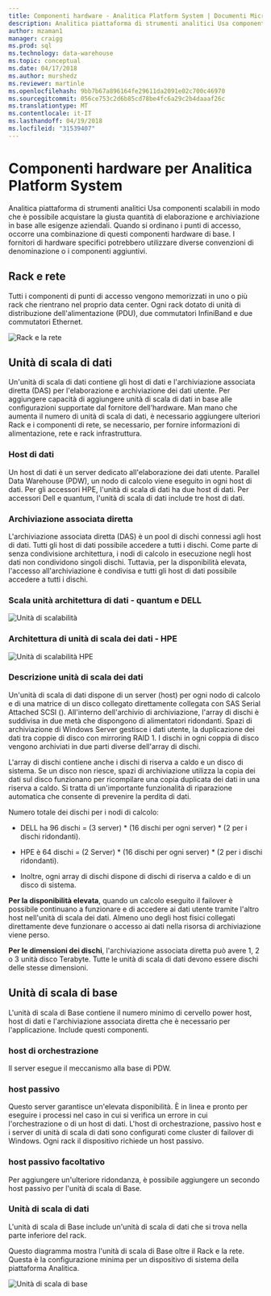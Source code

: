 ```yaml
---
title: Componenti hardware - Analitica Platform System | Documenti Microsoft
description: Analitica piattaforma di strumenti analitici Usa componenti scalabili in modo che è possibile acquistare la giusta quantità di elaborazione e archiviazione in base alle esigenze aziendali. Quando si ordinano i punti di accesso, occorre una combinazione di questi componenti hardware di base.
author: mzaman1
manager: craigg
ms.prod: sql
ms.technology: data-warehouse
ms.topic: conceptual
ms.date: 04/17/2018
ms.author: murshedz
ms.reviewer: martinle
ms.openlocfilehash: 9bb7b67a896164fe29611da2091e02c700c46970
ms.sourcegitcommit: 056ce753c2d6b85cd78be4fc6a29c2b4daaaf26c
ms.translationtype: MT
ms.contentlocale: it-IT
ms.lasthandoff: 04/19/2018
ms.locfileid: "31539407"
---
```

# <a name="hardware-components-for-analytics-platform-system"></a>Componenti hardware per Analitica Platform System

Analitica piattaforma di strumenti analitici Usa componenti scalabili in modo che è possibile acquistare la giusta quantità di elaborazione e archiviazione in base alle esigenze aziendali. Quando si ordinano i punti di accesso, occorre una combinazione di questi componenti hardware di base. I fornitori di hardware specifici potrebbero utilizzare diverse convenzioni di denominazione o i componenti aggiuntivi.  
 
  
## <a name="rackandnetwork"></a>Rack e rete 
 
Tutti i componenti di punti di accesso vengono memorizzati in uno o più rack che rientrano nel proprio data center. Ogni rack dotato di unità di distribuzione dell'alimentazione (PDU), due commutatori InfiniBand e due commutatori Ethernet.  
  
![Rack e la rete](media/rack-and-network.png "APS montare su rack e di rete")  
  
## <a name="datascaleunit"></a>Unità di scala di dati
 
Un'unità di scala di dati contiene gli host di dati e l'archiviazione associata diretta (DAS) per l'elaborazione e archiviazione dei dati utente. Per aggiungere capacità di aggiungere unità di scala di dati in base alle configurazioni supportate dal fornitore dell'hardware. Man mano che aumenta il numero di unità di scala di dati, è necessario aggiungere ulteriori Rack e i componenti di rete, se necessario, per fornire informazioni di alimentazione, rete e rack infrastruttura.  
  
### <a name="data-host"></a>Host di dati  

Un host di dati è un server dedicato all'elaborazione dei dati utente. Parallel Data Warehouse (PDW), un nodo di calcolo viene eseguito in ogni host di dati. Per gli accessori HPE, l'unità di scala di dati ha due host di dati. Per accessori Dell e quantum, l'unità di scala di dati include tre host di dati.  
  
### <a name="direct-attached-storage"></a>Archiviazione associata diretta
 
L'archiviazione associata diretta (DAS) è un pool di dischi connessi agli host di dati. Tutti gli host di dati possibile accedere a tutti i dischi. Come parte di senza condivisione architettura, i nodi di calcolo in esecuzione negli host dati non condividono singoli dischi. Tuttavia, per la disponibilità elevata, l'accesso all'archiviazione è condivisa e tutti gli host di dati possibile accedere a tutti i dischi.  
  
### <a name="data-scale-unit-architecture---dell-and-quanta"></a>Scala unità architettura di dati - quantum e DELL
  
![Unità di scalabilità](media/scalability-unit-dell.png "unità di scalabilità Dell")  
  
### <a name="data-scale-unit-architecture---hpe"></a>Architettura di unità di scala dei dati - HPE 
 
![Unità di scalabilità HPE](media/scalability-unit-hpe.png "unità HPE scalabilità")  
  
### <a name="data-scale-unit-description"></a>Descrizione unità di scala dei dati

Un'unità di scala di dati dispone di un server (host) per ogni nodo di calcolo e di una matrice di un disco collegato direttamente collegata con SAS Serial Attached SCSI (). All'interno dell'archivio di archiviazione, l'array di dischi è suddivisa in due metà che dispongono di alimentatori ridondanti. Spazi di archiviazione di Windows Server gestisce i dati utente, la duplicazione dei dati tra coppie di disco con mirroring RAID 1. I dischi in ogni coppia di disco vengono archiviati in due parti diverse dell'array di dischi.  
  
L'array di dischi contiene anche i dischi di riserva a caldo e un disco di sistema. Se un disco non riesce, spazi di archiviazione utilizza la copia dei dati sul disco funzionano per ricompilare una copia duplicata dei dati in una riserva a caldo. Si tratta di un'importante funzionalità di riparazione automatica che consente di prevenire la perdita di dati.  
  
Numero totale dei dischi per i nodi di calcolo:  
  
-   DELL ha 96 dischi = (3 server) * (16 dischi per ogni server) \* (2 per i dischi ridondanti).  
  
-   HPE è 64 dischi = (2 Server) * (16 dischi per ogni server) \* (2 per i dischi ridondanti).  
  
-   Inoltre, ogni array di dischi dispone di dischi di riserva a caldo e di un disco di sistema.  
  
**Per la disponibilità elevata**, quando un calcolo eseguito il failover è possibile continuano a funzionare e di accedere ai dati utente tramite l'altro host nell'unità di scala dei dati. Almeno uno degli host fisici collegati direttamente deve funzionare o accesso ai dati nella risorsa di archiviazione viene perso.  
  
**Per le dimensioni dei dischi**, l'archiviazione associata diretta può avere 1, 2 o 3 unità disco Terabyte. Tutte le unità di scala di dati devono essere dischi delle stesse dimensioni.  
  
## <a name="basescaleunit"></a>Unità di scala di base 
 
L'unità di scala di Base contiene il numero minimo di cervello power host, host di dati e l'archiviazione associata diretta che è necessario per l'applicazione. Include questi componenti.  
  
### <a name="orchestration-host"></a>host di orchestrazione  
Il server esegue il meccanismo alla base di PDW.
  
### <a name="passive-host"></a>host passivo  
Questo server garantisce un'elevata disponibilità. È in linea e pronto per eseguire i processi nel caso in cui si verifica un errore in cui l'orchestrazione o di un host di dati. L'host di orchestrazione, passivo host e i server di unità di scala di dati sono configurati come cluster di failover di Windows. Ogni rack il dispositivo richiede un host passivo.  
  
### <a name="optional-passive-host"></a>host passivo facoltativo  
Per aggiungere un'ulteriore ridondanza, è possibile aggiungere un secondo host passivo per l'unità di scala di Base.  
  
### <a name="data-scale-unit"></a>Unità di scala di dati  
L'unità di scala di Base include un'unità di scala di dati che si trova nella parte inferiore del rack.  
  
Questo diagramma mostra l'unità di scala di Base oltre il Rack e la rete. Questa è la configurazione minima per un dispositivo di sistema della piattaforma Analitica.  
  
![Unità di scala di base](media/base-scale-unit.png "unità di scala di Base")  
 
